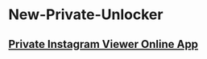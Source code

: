 # New-Private-Unlocker
## [Private Instagram Viewer Online App](https://lookerstudio.google.com/s/j9lkPF8WtBk)
